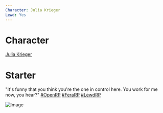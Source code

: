 ```yaml
---
Character: Julia Krieger
Lewd: Yes
---
```

# Character
[Julia Krieger](Julia%20Krieger.md)

# Starter

"It's funny that you think you're the one in control here. You work for me now, you hear?" [#OpenRP](https://twitter.com/hashtag/OpenRP?src=hashtag_click) [#FeraRP](https://twitter.com/hashtag/FeraRP?src=hashtag_click) [#LewdRP](https://twitter.com/hashtag/LewdRP?src=hashtag_click)

![Image](https://pbs.twimg.com/media/FQPh90cXwAAi14L?format=jpg&name=small)